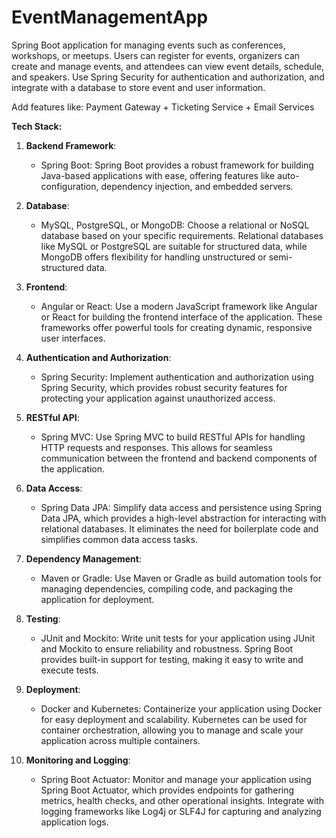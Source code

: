 # EventManagementApp

Spring Boot application for managing events such as conferences, workshops, or meetups. Users can register for events, organizers can create and manage events, and attendees can view event details, schedule, and speakers. Use Spring Security for authentication and authorization, and integrate with a database to store event and user information.

Add features like: Payment Gateway + Ticketing Service + Email Services

**Tech Stack:**

1. **Backend Framework**: 
   - Spring Boot: Spring Boot provides a robust framework for building Java-based applications with ease, offering features like auto-configuration, dependency injection, and embedded servers.

2. **Database**:
   - MySQL, PostgreSQL, or MongoDB: Choose a relational or NoSQL database based on your specific requirements. Relational databases like MySQL or PostgreSQL are suitable for structured data, while MongoDB offers flexibility for handling unstructured or semi-structured data.

3. **Frontend**:
   - Angular or React: Use a modern JavaScript framework like Angular or React for building the frontend interface of the application. These frameworks offer powerful tools for creating dynamic, responsive user interfaces.

4. **Authentication and Authorization**:
   - Spring Security: Implement authentication and authorization using Spring Security, which provides robust security features for protecting your application against unauthorized access.

5. **RESTful API**:
   - Spring MVC: Use Spring MVC to build RESTful APIs for handling HTTP requests and responses. This allows for seamless communication between the frontend and backend components of the application.

6. **Data Access**:
   - Spring Data JPA: Simplify data access and persistence using Spring Data JPA, which provides a high-level abstraction for interacting with relational databases. It eliminates the need for boilerplate code and simplifies common data access tasks.

7. **Dependency Management**:
   - Maven or Gradle: Use Maven or Gradle as build automation tools for managing dependencies, compiling code, and packaging the application for deployment.

8. **Testing**:
   - JUnit and Mockito: Write unit tests for your application using JUnit and Mockito to ensure reliability and robustness. Spring Boot provides built-in support for testing, making it easy to write and execute tests.

9. **Deployment**:
   - Docker and Kubernetes: Containerize your application using Docker for easy deployment and scalability. Kubernetes can be used for container orchestration, allowing you to manage and scale your application across multiple containers.

10. **Monitoring and Logging**:
    - Spring Boot Actuator: Monitor and manage your application using Spring Boot Actuator, which provides endpoints for gathering metrics, health checks, and other operational insights. Integrate with logging frameworks like Log4j or SLF4J for capturing and analyzing application logs.
